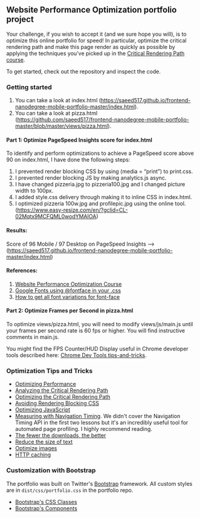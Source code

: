 ## Website Performance Optimization portfolio project

Your challenge, if you wish to accept it (and we sure hope you will), is to optimize this online portfolio for speed! In particular, optimize the critical rendering path and make this page render as quickly as possible by applying the techniques you've picked up in the [Critical Rendering Path course](https://www.udacity.com/course/ud884).

To get started, check out the repository and inspect the code.

### Getting started

1. You can take a look at index.html (https://saeed517.github.io/frontend-nanodegree-mobile-portfolio-master/index.html).
2. You can take a look at pizza.html (https://github.com/saeed517/frontend-nanodegree-mobile-portfolio-master/blob/master/views/pizza.html).


#### Part 1: Optimize PageSpeed Insights score for index.html

To identify and perform optimizations to achieve a PageSpeed score above 90 on index.html, I have done the following steps:

1. I prevented render blocking CSS by using (media = “print”) to print.css.
2. I prevented render blocking JS by making analytics.js async. 
3. I have changed pizzeria.jpg to pizzeria100.jpg and I changed picture width to 100px.
4. I added style.css delivery through making it to inline CSS in index.html.
5. I optimized pizzeria 100w.jpg and profilepic.jpg using the online tool. (https://www.easy-resize.com/en/?gclid=CL-02Mqtx9MCFQML0wodYMAIOA)


#### Results:

Score of 96 Mobile / 97 Desktop on PageSpeed Insights --> (https://saeed517.github.io/frontend-nanodegree-mobile-portfolio-master/index.html)

#### References:

1. [Website Performance Optimization Course](https://www.udacity.com/course/website-performance-optimization--ud884-nd)
2. [Google Fonts using @fontface in your .css](https://coderwall.com/p/5vrdkg/google-fonts-using-fontface-in-your-css)
3. [How to get all font variations for font-face](http://stackoverflow.com/questions/25011533/google-font-api-uses-browser-detection-how-to-get-all-font-variations-for-font)


#### Part 2: Optimize Frames per Second in pizza.html

To optimize views/pizza.html, you will need to modify views/js/main.js until your frames per second rate is 60 fps or higher. You will find instructive comments in main.js. 

You might find the FPS Counter/HUD Display useful in Chrome developer tools described here: [Chrome Dev Tools tips-and-tricks](https://developer.chrome.com/devtools/docs/tips-and-tricks).

### Optimization Tips and Tricks
* [Optimizing Performance](https://developers.google.com/web/fundamentals/performance/ "web performance")
* [Analyzing the Critical Rendering Path](https://developers.google.com/web/fundamentals/performance/critical-rendering-path/analyzing-crp.html "analyzing crp")
* [Optimizing the Critical Rendering Path](https://developers.google.com/web/fundamentals/performance/critical-rendering-path/optimizing-critical-rendering-path.html "optimize the crp!")
* [Avoiding Rendering Blocking CSS](https://developers.google.com/web/fundamentals/performance/critical-rendering-path/render-blocking-css.html "render blocking css")
* [Optimizing JavaScript](https://developers.google.com/web/fundamentals/performance/critical-rendering-path/adding-interactivity-with-javascript.html "javascript")
* [Measuring with Navigation Timing](https://developers.google.com/web/fundamentals/performance/critical-rendering-path/measure-crp.html "nav timing api"). We didn't cover the Navigation Timing API in the first two lessons but it's an incredibly useful tool for automated page profiling. I highly recommend reading.
* <a href="https://developers.google.com/web/fundamentals/performance/optimizing-content-efficiency/eliminate-downloads.html">The fewer the downloads, the better</a>
* <a href="https://developers.google.com/web/fundamentals/performance/optimizing-content-efficiency/optimize-encoding-and-transfer.html">Reduce the size of text</a>
* <a href="https://developers.google.com/web/fundamentals/performance/optimizing-content-efficiency/image-optimization.html">Optimize images</a>
* <a href="https://developers.google.com/web/fundamentals/performance/optimizing-content-efficiency/http-caching.html">HTTP caching</a>

### Customization with Bootstrap
The portfolio was built on Twitter's <a href="http://getbootstrap.com/">Bootstrap</a> framework. All custom styles are in `dist/css/portfolio.css` in the portfolio repo.

* <a href="http://getbootstrap.com/css/">Bootstrap's CSS Classes</a>
* <a href="http://getbootstrap.com/components/">Bootstrap's Components</a>
